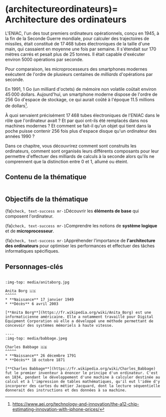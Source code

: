 (architectureordinateurs)=
Architecture des ordinateurs
===========================

<!-- <iframe src='https://timeline.knightlab.com/examples/houston/index.html' width='600' height='600' frameborder='0'></iframe> -->


L'ENIAC, l'un des tout premiers ordinateurs opérationnels, conçu en 1945, à la fin de la Seconde Guerre mondiale, pour calculer des trajectoires de missiles, était constitué de 17 468 tubes électroniques de la taille d'une main, qui cassaient en moyenne une fois par semaine.  Il s'étendait sur 170 mètres carrés et pesait plus de 25 tonnes. Il était capable d'exécuter environ 5000 opérations par seconde. 

Pour comparaison, les microprocesseurs des smartphones modernes exécutent de l'ordre de plusieurs centaines de _milliards_ d'opérations par seconde.

En 1991, 1 Go (un milliard d'octets) de mémoire non volatile coûtait environ 45 000 dollars. Aujourd'hui, un smartphone moderne dispose de l'ordre de 256 Go d'espace de stockage, ce qui aurait coûté à l'époque 11.5 millions de dollars[^1]. 

À quoi servaient précisément 17 468 tubes électroniques de l'ENIAC dans le rôle que l'ordinateur avait ? Et par quoi ont-ils été remplacés dans nos machines modernes ? Et comment se fait-il qu'un objet qui tient dans la poche puisse contenir 256 fois plus d'espace disque qu'un ordinateur des années 1990 ? 

Dans ce chapitre, vous découvrirez comment sont construits les ordinateurs, comment sont organisés leurs différents composants pour leur permettre d'effectuer des milliards de calculs à la seconde alors qu'ils ne comprennent que la distinction entre 0 et 1, allumé ou éteint.

<!-- ![img](media/microprocessor.gif) -->

## Contenu de la thématique

```{tableofcontents}
```

## Objectifs de la thématique

{fa}`check, text-success mr-1`Découvrir les **éléments de base** qui composent l'ordinateur.

{fa}`check, text-success mr-1`Comprendre les notions de **système logique** et de **microprocesseur**.

{fa}`check, text-success mr-1`Appréhender l’importance de **l'architecture des ordinateurs** pour optimiser les performances et effectuer des tâches informatiques spécifiques.

## Personnages-clés

````{panels}

:img-top: media/anitaborg.jpg

Anita Borg 🇺🇸 
^^^^^
* **Naissance** 17 janvier 1949
* **Décès** 6 avril 2003

[**Anita Borg**](https://fr.wikipedia.org/wiki/Anita_Borg) est une informaticienne américaine. Elle a notamment travaillé pour Digital Equipment Corporation où elle a développé une méthode permettant de concevoir des systèmes mémoriels à haute vitesse. 

----
:img-top: media/babbage.jpeg

Charles Babbage 🇬🇧 
^^^^^
* **Naissance** 26 décembre 1791
* **Décès** 18 octobre 1871

[**Charles Babbage**](https://fr.wikipedia.org/wiki/Charles_Babbage) fut le premier inventeur à énoncer le principe d'un ordinateur. C'est en 1834, pendant le développement d'une machine à calculer destinée au calcul et à l'impression de tables mathématiques, qu'il eut l'idée d'y incorporer des cartes du métier Jacquard, dont la lecture séquentielle donnerait des instructions et des données à sa machine. 
````

[^1]:https://www.aei.org/technology-and-innovation/the-a12-chip-estimating-innovation-with-iphone-prices/